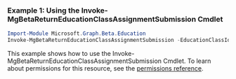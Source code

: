 ### Example 1: Using the Invoke-MgBetaReturnEducationClassAssignmentSubmission Cmdlet
```powershell
Import-Module Microsoft.Graph.Beta.Education
Invoke-MgBetaReturnEducationClassAssignmentSubmission -EducationClassId $educationClassId -EducationAssignmentId $educationAssignmentId -EducationSubmissionId $educationSubmissionId
```
This example shows how to use the Invoke-MgBetaReturnEducationClassAssignmentSubmission Cmdlet.
To learn about permissions for this resource, see the [permissions reference](/graph/permissions-reference).
